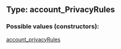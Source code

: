 ## Type: account\_PrivacyRules  

### Possible values (constructors):

[account\_privacyRules](../constructors/account\_privacyRules.md)  

